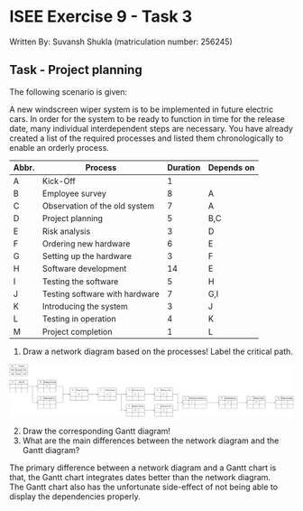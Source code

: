 # ISEE Exercise 9 - Task 3

Written By: Suvansh Shukla (matriculation number: 256245)

## Task - Project planning

The following scenario is given:

A new windscreen wiper system is to be implemented in future electric cars. In order for the system to be ready to function in time for the release date, many individual interdependent steps are necessary. You have already created a list of the required processes and listed them chronologically to enable an orderly process.

| Abbr. | Process                        | Duration | Depends on |
| ----- | ------------------------------ | -------- | ---------- |
| A     | Kick-Off                       | 1        |            | 
| B     | Employee survey                | 8        | A          |
| C     | Observation of the old system  | 7 	    | A          |
| D     | Project planning               | 5 	    | B,C        |
| E     | Risk analysis                  | 3 	    | D          |
| F     | Ordering new hardware          | 6 	    | E          |
| G     | Setting up the hardware        | 3 	    | F          |
| H     | Software development           | 14 	    | E          |
| I     | Testing the software           | 5 	    | H          |
| J     | Testing software with hardware | 7 	    | G,I        |
| K     | Introducing the system         | 3 	    | J          |
| L     | Testing in operation           | 4 	    | K          |
| M     | Project completion             | 1 	    | L          |

1. Draw a network diagram based on the processes! Label the critical path.

![network diagram](./precedence_diagram.svg)

2. Draw the corresponding Gantt diagram!
3. What are the main differences between the network diagram and the Gantt diagram?

The primary difference between a network diagram and a Gantt chart is that, the Gantt chart integrates dates better than the network diagram.   
The Gantt chart also has the unfortunate side-effect of not being able to display the dependencies properly.

